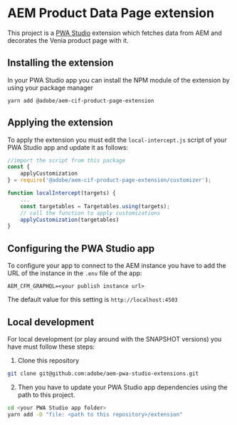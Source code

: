 # AEM Product Data Page extension

This project is a [PWA Studio](https://pwastudio.io) extension which fetches data from AEM and decorates the Venia product page with it.

## Installing the extension

In your PWA Studio app you can install the NPM module of the extension by using your package manager

```
yarn add @adobe/aem-cif-product-page-extension
```

## Applying the extension

To apply the extension you must edit the `local-intercept.js` script of your PWA Studio app and update it as follows:

```javascript
//import the script from this package
const {
    applyCustomization
} = require('@adobe/aem-cif-product-page-extension/customizer');

function localIntercept(targets) {
    ...
    const targetables = Targetables.using(targets);
    // call the function to apply customizations
    applyCustomization(targetables)
}
```

## Configuring the PWA Studio app

To configure your app to connect to the AEM instance you have to add the URL of the instance in the `.env` file of the app:

```
AEM_CFM_GRAPHQL=<your publish instance url>
```

The default value for this setting is `http://localhost:4503`

## Local development

For local development (or play around with the SNAPSHOT versions) you have must follow these steps:

1. Clone this repository

```bash
git clone git@github.com:adobe/aem-pwa-studio-extensions.git
```

2. Then you have to update your PWA Studio app dependencies using the path to this project.

```bash
cd <your PWA Studio app folder>
yarn add -D "file: <path to this repository>/extension"
```
